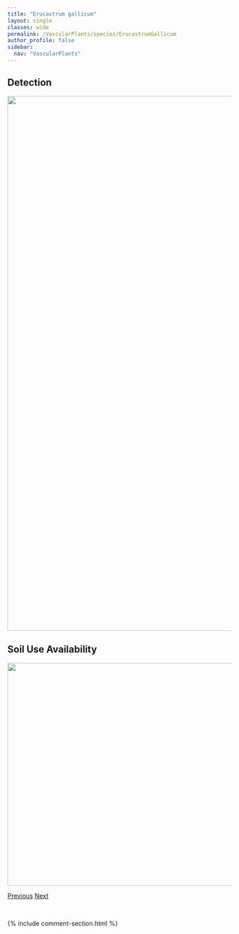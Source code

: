 ```yaml
---
title: "Erucastrum gallicum"
layout: single
classes: wide
permalink: /VascularPlants/species/ErucastrumGallicum
author_profile: false
sidebar:
  nav: "VascularPlants"
---
```


<h2>Detection</h2>

<a href="https://drive.google.com/uc?export=view&id=10ilep_I7uMmVcMdr6n5qLlRSJLgmrfVZ">
<img src="https://drive.google.com/uc?export=view&id=10ilep_I7uMmVcMdr6n5qLlRSJLgmrfVZ" height = "1200" width = "800">
</a>


<h2>Soil Use Availability</h2>

<a href="https://drive.google.com/uc?export=view&id=1-Pxg-WMoMd-DUptSAiHkHIQ60VKU5usa">
<img src="https://drive.google.com/uc?export=view&id=1-Pxg-WMoMd-DUptSAiHkHIQ60VKU5usa" height = "500" width = "1000">
</a>


<a href="/DevelopmentWebsite/VascularPlants/species/ErodiumCicutarium" class="pagination--pager" title="Erodium cicutarium">Previous</a> <a href="/DevelopmentWebsite/VascularPlants/species/ErysimumAsperum" class="pagination--pager" title="Erysimum asperum">Next</a>

<p>&nbsp;</p>

{% include comment-section.html %}
